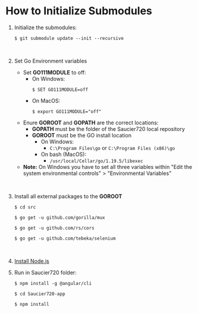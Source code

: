 # How to Initialize Submodules
1. Initialize the submodules:

    ```
    $ git submodule update --init --recursive
    ```
    <br>


2. Set Go Environment variables
   
   - Set **GO111MODULE** to off:
     - On Windows:
        ```
        $ SET GO111MODULE=off
        ```
     - On MacOS:
        ```
        $ export GO111MODULE="off"
        ```
   - Enure **GOROOT** and **GOPATH** are the correct locations:
     - **GOPATH** must be the folder of the Saucier720 local repository
     - **GOROOT** must be the GO install location
       - On Windows:
         - ```C:\Program Files\go``` or ```C:\Program Files (x86)\go```
       - On bash (MacOS):
         - ``` /usr/local/Cellar/go/1.19.5/libexec ```
    - **Note:** On Windows you have to set all three variables within "Edit the system environmental controls" > "Environmental Variables" 
<br>


3. Install all external packages to the **GOROOT**
    ```
    $ cd src
    ```
    ```
    $ go get -u github.com/gorilla/mux
    ```
    ```
    $ go get -u github.com/rs/cors
    ```
    ```
    $ go get -u github.com/tebeka/selenium
    ```
    <br>

4. [Install Node.js](https://nodejs.org/en/download/)
   <br>

5. Run in Saucier720 folder:
   ``` 
   $ npm install -g @angular/cli
   ```
   ```
   $ cd Saucier720-app
   ```
   ```
   $ npm install
   ```